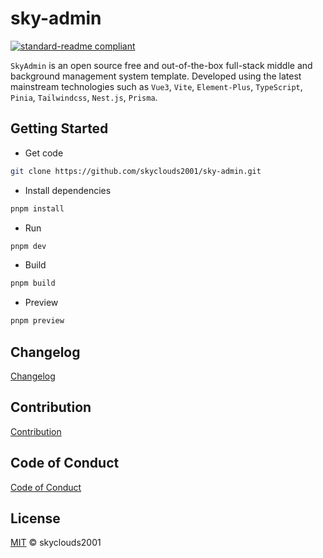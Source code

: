 # sky-admin

[![standard-readme compliant](https://img.shields.io/badge/readme%20style-standard-brightgreen.svg?style=flat-square)](https://github.com/RichardLitt/standard-readme)

`SkyAdmin` is an open source free and out-of-the-box full-stack middle and background management system template. Developed using the latest mainstream technologies such as `Vue3`, `Vite`, `Element-Plus`, `TypeScript`, `Pinia`, `Tailwindcss`, `Nest.js`, `Prisma`.

## Getting Started

- Get code

```bash
git clone https://github.com/skyclouds2001/sky-admin.git
```

- Install dependencies

```bash
pnpm install
```

- Run

```bash
pnpm dev
```

- Build

```bash
pnpm build
```

- Preview

```bash
pnpm preview
```

## Changelog

[Changelog](CHANGELOG.md)

## Contribution

[Contribution](CONTRIBUTING.md)

## Code of Conduct

[Code of Conduct](CODE_OF_CONDUCT.md)

## License

[MIT](LICENSE) © skyclouds2001
